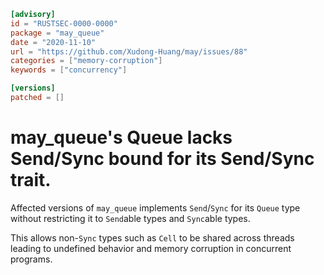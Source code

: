 ```toml
[advisory]
id = "RUSTSEC-0000-0000"
package = "may_queue"
date = "2020-11-10"
url = "https://github.com/Xudong-Huang/may/issues/88"
categories = ["memory-corruption"]
keywords = ["concurrency"]

[versions]
patched = []
```

# may_queue's Queue lacks Send/Sync bound for its Send/Sync trait.

Affected versions of `may_queue` implements `Send`/`Sync` for its `Queue` type without restricting it to `Send`able types and `Sync`able types.

This allows non-`Sync` types such as `Cell` to be shared across threads leading to undefined behavior and memory corruption in concurrent programs.
